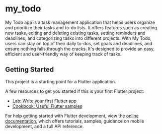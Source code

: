 # my_todo

My Todo app is a task management application that helps users organize and prioritize their tasks and to-do lists. It offers features such as creating new tasks, editing and deleting existing tasks, setting reminders and deadlines, and categorizing tasks into different projects. With My Todo, users can stay on top of their daily to-dos, set goals and deadlines, and ensure nothing falls through the cracks. It's designed to provide an easy, efficient and user-friendly way of keeping track of tasks.

## Getting Started

This project is a starting point for a Flutter application.

A few resources to get you started if this is your first Flutter project:

- [Lab: Write your first Flutter app](https://docs.flutter.dev/get-started/codelab)
- [Cookbook: Useful Flutter samples](https://docs.flutter.dev/cookbook)

For help getting started with Flutter development, view the
[online documentation](https://docs.flutter.dev/), which offers tutorials,
samples, guidance on mobile development, and a full API reference.
